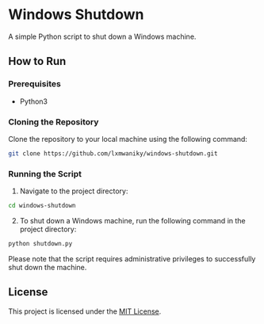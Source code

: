 # Windows Shutdown

A simple Python script to shut down a Windows machine.

## How to Run

### Prerequisites

- Python3

### Cloning the Repository

Clone the repository to your local machine using the following command:
```bash
git clone https://github.com/lxmwaniky/windows-shutdown.git
```

### Running the Script

1. Navigate to the project directory:
```bash
cd windows-shutdown
```

2. To shut down a Windows machine, run the following command in the project directory:
```bash
python shutdown.py
```

Please note that the script requires administrative privileges to successfully shut down the machine.

## License

This project is licensed under the [MIT License](LICENSE).
